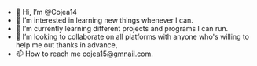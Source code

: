 - 👋 Hi, I’m @Cojea14
- 👀 I’m interested in learning new things whenever I can.
- 🌱 I’m currently learning different projects and programs I can run.
- 💞️ I’m looking to collaborate on all platforms with anyone who's willing to help me out thanks in advance,
-  📫 How to reach me cojea15@gmnail.com.

<!---
Cojea14/Cojea14 is a ✨ special ✨ repository because its `README.md` (this file) appears on your GitHub profile.
You can click the Preview link to take a look at your changes.
--->
